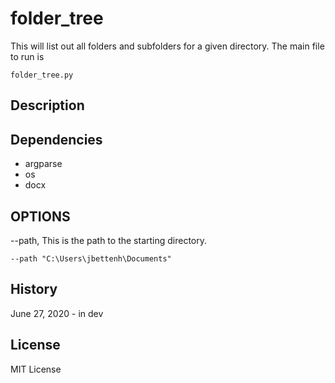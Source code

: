 # folder_tree
This will list out all folders and subfolders for a given directory.
The main file to run is  

    folder_tree.py

## Description ##

## Dependencies ##
* argparse  
* os  
* docx  

## OPTIONS ##
   --path, This is the path to the starting directory.  
   
    --path "C:\Users\jbettenh\Documents"

## History ##
June 27, 2020 - in dev

## License ##
MIT License